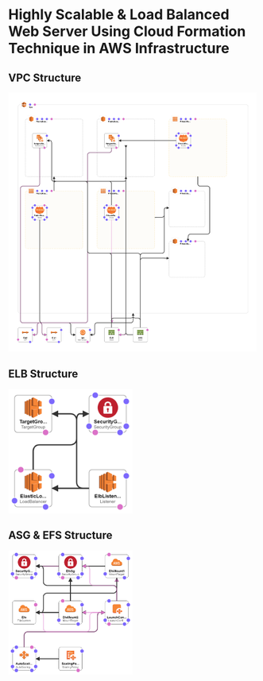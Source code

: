 # Highly Scalable & Load Balanced Web Server Using Cloud Formation Technique in AWS Infrastructure
## VPC Structure
<img src="Images/VPC.png" width="500" heigth="200"/>

## ELB Structure
<img src="Images/ELB.png" width="250" heigth="250"/>

## ASG & EFS Structure
<img src="Images/ASG & EFS.png" width="250" heigth="250"/>
